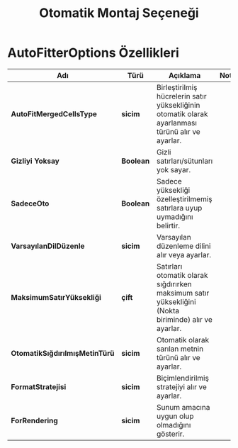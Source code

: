 ﻿---
title: Otomatik Montaj Seçeneği
second_title: Aspose.Cells Cloud Documen
linktitle: Otomatik Montaj Seçeneği
type: docs
url: /tr/auto-fitter-options/
keywords: Auto Fitter Options
description: Aspose.Cells Cloud REST API, Excel dosyalarını çeşitli biçimlerde destekler. SDK, çeşitli geliştirme dillerini destekler. Bunlar arasında Android, C#, Go, Java, NodeJS, Perl, PHP, Python, Ruby ve Swift bulunur.
weight: 79
kwords: Excel, Office Bulut, REST API, Elektronik Tablo, PDF, CSV, Json, Markdown, Kaydetme Seçenekleri
---
# AutoFitterOptions Özellikleri

Adı | Türü | Açıklama | Notlar
------------ | ------------- | ------------- | -------------
**AutoFitMergedCellsType** | **sicim** | Birleştirilmiş hücrelerin satır yüksekliğinin otomatik olarak ayarlanması türünü alır ve ayarlar. |
**Gizliyi Yoksay** | **Boolean** | Gizli satırları/sütunları yok sayar. |
**SadeceOto** | **Boolean** | Sadece yüksekliği özelleştirilmemiş satırlara uyup uymadığını belirtir. |
**VarsayılanDilDüzenle** | **sicim** | Varsayılan düzenleme dilini alır veya ayarlar. |
**MaksimumSatırYüksekliği** | **çift** | Satırları otomatik olarak sığdırırken maksimum satır yüksekliğini (Nokta biriminde) alır ve ayarlar. |
**OtomatikSığdırılmışMetinTürü** | **sicim** | Otomatik olarak sarılan metnin türünü alır ve ayarlar. |
**FormatStratejisi** | **sicim** | Biçimlendirilmiş stratejiyi alır ve ayarlar. |
**ForRendering** | **sicim** | Sunum amacına uygun olup olmadığını gösterir. |
